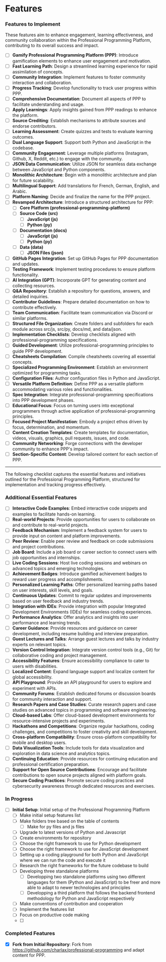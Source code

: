 # Features

### Features to Implement

These features aim to enhance engagement, learning effectiveness, and community collaboration within the Professional Programming Platform, contributing to its overall success and impact.

- [ ] **Gamify Professional Programming Platform (PPP)**: Introduce gamification elements to enhance user engagement and motivation.
- [ ] **Fast Learning Path**: Design a streamlined learning experience for rapid assimilation of concepts.
- [ ] **Community Integration**: Implement features to foster community interaction and collaboration.
- [ ] **Progress Tracking**: Develop functionality to track user progress within PPP.
- [ ] **Comprehensive Documentation**: Document all aspects of PPP to facilitate understanding and usage.
- [ ] **Apply Learnings**: Apply insights gained from PPP readings to enhance the platform.
- [ ] **Source Crediting**: Establish mechanisms to attribute sources and endorse contributors.
- [ ] **Learning Assessment**: Create quizzes and tests to evaluate learning outcomes.
- [ ] **Dual Language Support**: Support both Python and JavaScript in the codebase.
- [ ] **Community Engagement**: Leverage multiple platforms (Instagram, Github, X, Reddit, etc.) to engage with the community.
- [ ] **JSON Data Communication**: Utilize JSON for seamless data exchange between JavaScript and Python components.
- [ ] **Monolithic Architecture**: Begin with a monolithic architecture and plan for future scalability.
- [ ] **Multilingual Support**: Add translations for French, German, English, and Arabic.
- [ ] **Platform Naming**: Decide and finalize the name for the PPP project.
- [ ] **Revamped Architecture**: Introduce a structured architecture for PPP:
  - [ ] **Core Platform (professional-programming-platform)**
  - [ ] **Source Code (src)**
    - [ ] **JavaScript (js)**
    - [ ] **Python (py)**
  - [ ] **Documentation (docs)**
    - [ ] **JavaScript (js)**
    - [ ] **Python (py)**
  - [ ] **Data (data)**
    - [ ] **JSON Files (json)**
- [ ] **GitHub Pages Integration**: Set up GitHub Pages for PPP documentation and updates.
- [ ] **Testing Framework**: Implement testing procedures to ensure platform functionality.
- [ ] **AI Integration (GPT)**: Incorporate GPT for generating content and collecting resources.
- [ ] **Q&A Repository**: Establish a repository for questions, answers, and detailed inquiries.
- [ ] **Contributor Guidelines**: Prepare detailed documentation on how to contribute effectively.
- [ ] **Team Communication**: Facilitate team communication via Discord or similar platforms.
- [ ] **Structured File Organization**: Create folders and subfolders for each module across src/js, src/py, docs/md, and data/json.
- [ ] **Implementation Checklists**: Develop checklists aligned with professional-programming specifications.
- [ ] **Guided Development**: Utilize professional-programming principles to guide PPP development.
- [ ] **Cheatsheets Compilation**: Compile cheatsheets covering all essential concepts.
- [ ] **Specialized Programming Environment**: Establish an environment optimized for programming tasks.
- [ ] **Configuration Files**: Author configuration files in Python and JavaScript.
- [ ] **Versatile Platform Definition**: Define PPP as a versatile platform accommodating various roles and functionalities.
- [ ] **Spec Integration**: Integrate professional-programming specifications into PPP development phases.
- [ ] **Educational Focus**: Focus on turning users into exceptional programmers through active application of professional-programming principles.
- [ ] **Focused Project Manifestation**: Embody a project ethos driven by focus, determination, and momentum.
- [ ] **Content Creation Templates**: Create templates for documentation, videos, visuals, graphics, pull requests, issues, and code.
- [ ] **Community Networking**: Forge connections with the developer community to enhance PPP's impact.
- [ ] **Section-Specific Content**: Develop tailored content for each section of PPP.

---

The following checklist captures the essential features and initiatives outlined for the Professional Programming Platform, structured for implementation and tracking progress effectively.

### Additional Essential Features

- [ ] **Interactive Code Examples**: Embed interactive code snippets and examples to facilitate hands-on learning.
- [ ] **Real-world Projects**: Provide opportunities for users to collaborate on and contribute to real-world projects.
- [ ] **Feedback Mechanism**: Implement a feedback system for users to provide input on content and platform improvements.
- [ ] **Peer Review**: Enable peer review and feedback on code submissions and project contributions.
- [ ] **Job Board**: Include a job board or career section to connect users with job opportunities and internships.
- [ ] **Live Coding Sessions**: Host live coding sessions and webinars on advanced topics and emerging technologies.
- [ ] **Achievement Badges**: Introduce gamified achievement badges to reward user progress and accomplishments.
- [ ] **Personalized Learning Paths**: Offer personalized learning paths based on user interests, skill levels, and goals.
- [ ] **Continuous Updates**: Commit to regular updates and improvements based on user feedback and industry trends.
- [ ] **Integration with IDEs**: Provide integration with popular Integrated Development Environments (IDEs) for seamless coding experiences.
- [ ] **Performance Analytics**: Offer analytics and insights into user performance and learning trends.
- [ ] **Career Guidance**: Provide resources and guidance on career development, including resume building and interview preparation.
- [ ] **Guest Lectures and Talks**: Arrange guest lectures and talks by industry experts on relevant topics.
- [ ] **Version Control Integration**: Integrate version control tools (e.g., Git) for collaborative coding and project management.
- [ ] **Accessibility Features**: Ensure accessibility compliance to cater to users with disabilities.
- [ ] **Localized Content**: Expand language support and localize content for global accessibility.
- [ ] **API Playground**: Provide an API playground for users to explore and experiment with APIs.
- [ ] **Community Forums**: Establish dedicated forums or discussion boards for community interaction and support.
- [ ] **Research Papers and Case Studies**: Curate research papers and case studies on advanced topics in programming and software engineering.
- [ ] **Cloud-based Labs**: Offer cloud-based development environments for resource-intensive projects and experiments.
- [ ] **Hackathons and Competitions**: Organize regular hackathons, coding challenges, and competitions to foster creativity and skill development.
- [ ] **Cross-platform Compatibility**: Ensure cross-platform compatibility for mobile and desktop users.
- [ ] **Data Visualization Tools**: Include tools for data visualization and exploration in data science and analytics topics.
- [ ] **Continuing Education**: Provide resources for continuing education and professional certification preparation.
- [ ] **Support for Open Source Contributions**: Encourage and facilitate contributions to open source projects aligned with platform goals.
- [ ] **Secure Coding Practices**: Promote secure coding practices and cybersecurity awareness through dedicated resources and exercises.

### In Progress

- [ ] **Initial Setup**: Initial setup of the Professional Programming Platform
  - [ ] Make initial setup features list
  - [ ] Make folders tree based on the table of contents
    - [ ] Make for py files and js files
  - [ ] Upgrade to latest versions of Python and Javascript 
  - [ ] Create environments for repository
  - [ ] Choose the right framework to use for Python development
  - [ ] Choose the right framework to use for JavaScript development
  - [ ] Setting up a coding playground for both Python and JavaScript where we can run the code and execute it
  - [ ] Research the right frameworks for the future codebase to build
  - [ ] Developing three standalone platforms
    - [ ] Developping two standalone platforms using two different languages for them (Python and JavaScript) to be freer and more able to adapt to newer technologies and principles
    - [ ] Developping a third platform that follows the backend frontend methodology for Python and JavaScript respectively
  - [ ] Make conventions of contribution and cooperation
  - [ ] Implement the features list
  - [ ] Focus on productive code making
  - [ ] 


### Completed Features

- [x] **Fork from Initial Repository**: Fork from https://github.com/charlax/professional-programming and adapt content for PPP.